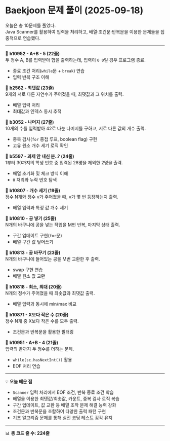 # Baekjoon 문제 풀이 (2025-09-18)  
오늘은 총 10문제를 풀었다.  
Java Scanner를 활용하여 입력을 처리하고, 배열·조건문·반복문을 이용한 문제들을 집중적으로 연습했다.

---

📘 **b10952 - A+B - 5 (22줄)**  
두 정수 A, B를 입력받아 합을 출력하는데, 입력이 `0 0`일 경우 프로그램 종료.  
- 종료 조건 처리(`while`문 + `break`) 연습  
- 입력 반복 구조 이해  

📘 **b2562 - 최댓값 (23줄)**  
9개의 서로 다른 자연수가 주어졌을 때, 최댓값과 그 위치를 출력.  
- 배열 입력 처리  
- 최대값과 인덱스 동시 추적  

📘 **b3052 - 나머지 (27줄)**  
10개의 수를 입력받아 42로 나눈 나머지를 구하고, 서로 다른 값의 개수 출력.  
- 중복 검사(`for` 중첩 루프, boolean flag) 구현  
- 고유 원소 개수 세기 로직 확인  

📘 **b5597 - 과제 안 내신 분..? (24줄)**  
1부터 30까지의 학생 번호 중 입력된 28명을 제외한 2명을 출력.  
- 배열 초기화 및 체크 방식 이해  
- `0` 처리와 누락 번호 탐색  

📘 **b10807 - 개수 세기 (19줄)**  
정수 N개와 정수 v가 주어졌을 때, v가 몇 번 등장하는지 출력.  
- 배열 입력과 특정 값 개수 세기  

📘 **b10810 - 공 넣기 (25줄)**  
N개의 바구니에 공을 넣는 작업을 M번 반복, 마지막 상태 출력.  
- 구간 업데이트 구현(`for`문)  
- 배열 구간 값 덮어쓰기  

📘 **b10813 - 공 바꾸기 (23줄)**  
N개의 바구니에 들어있는 공을 M번 교환한 후 출력.  
- swap 구현 연습  
- 배열 원소 값 교환  

📘 **b10818 - 최소, 최대 (20줄)**  
N개의 정수가 주어졌을 때 최솟값과 최댓값 출력.  
- 배열 입력과 동시에 min/max 비교  

📘 **b10871 - X보다 작은 수 (20줄)**  
정수 N개 중 X보다 작은 수를 모두 출력.  
- 조건문과 반복문을 활용한 필터링  

📘 **b10951 - A+B - 4 (21줄)**  
입력의 끝까지 두 정수를 더하는 문제.  
- `while(sc.hasNextInt())` 활용  
- EOF 처리 연습  

---

💡 **오늘 배운 점**  
- `Scanner` 입력 처리에서 EOF 조건, 반복 종료 조건 학습  
- 배열을 이용한 최댓값/최솟값, 카운트, 중복 검사 로직 복습  
- 구간 업데이트, 값 교환 등 배열 조작 문제 해결 능력 강화  
- 조건문과 반복문을 조합하여 다양한 출력 패턴 구현  
- 기초 알고리즘 문제를 통해 실전 코딩 테스트 감각 유지  

---

📊 **총 코드 줄 수: 224줄**
